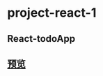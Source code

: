 # project-react-1

## React-todoApp
## [预览](https://guohjia.github.io/project-react-1/hello/build/index.html)
